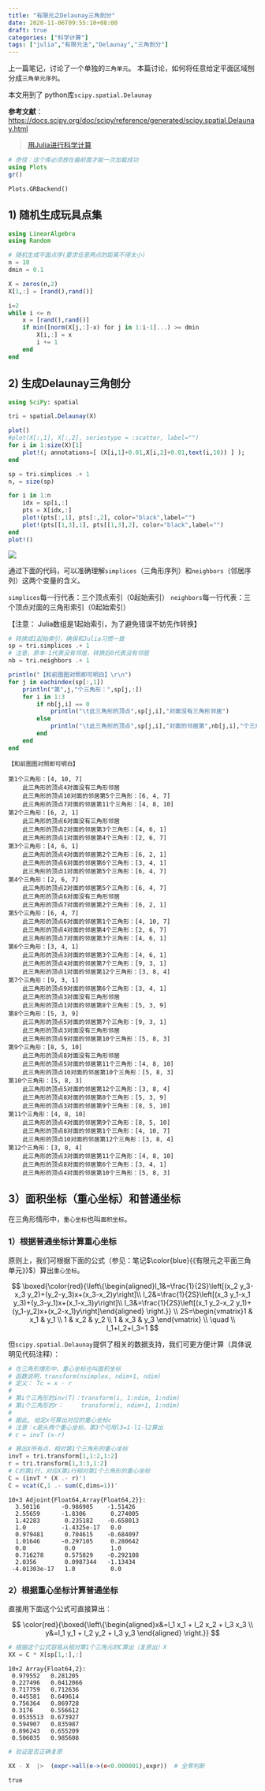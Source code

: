 ```yaml
---
title: "有限元之Delaunay三角剖分"
date: 2020-11-06T09:55:10+08:00
draft: true
categories: ["科学计算"]
tags: ["julia","有限元法","Delaunay","三角剖分"]
---
```



上一篇笔记，讨论了一个单独的`三角单元`。 本篇讨论，如何将任意给定平面区域刨分成`三角单元序列`。

本文用到了 python库`scipy.spatial.Delaunay`

**参考文献**： https://docs.scipy.org/doc/scipy/reference/generated/scipy.spatial.Delaunay.html

> [用Julia进行科学计算](https://docs.google.com/document/d/1uFuQmDpBZDyQR3kVFEukb7OSb6u1href9IK8tScCiH4/edit?usp=sharing) 


<!--more-->


```julia
# 奇怪：这个库必须放在最前面才能一次加载成功
using Plots
gr()
```

    Plots.GRBackend()



## 1) 随机生成玩具点集


```julia
using LinearAlgebra
using Random

# 随机生成平面点序(要求任意两点的距离不得太小)
n = 10
dmin = 0.1

X = zeros(n,2)
X[1,:] = [rand(),rand()]

i=2
while i <= n
    x = [rand(),rand()]
    if min([norm(X[j,:]-x) for j in 1:i-1]...) >= dmin
        X[i,:] = x
        i += 1
    end 
end
```

## 2) 生成Delaunay三角刨分


```julia
using SciPy: spatial

tri = spatial.Delaunay(X)

plot()
#plot(X[:,1], X[:,2], seriestype = :scatter, label="")
for i in 1:size(X)[1]
    plot!(; annotations=[ (X[i,1]+0.01,X[i,2]+0.01,text(i,10)) ] );
end

sp = tri.simplices .+ 1 
n, = size(sp)

for i in 1:n
    idx = sp[i,:] 
    pts = X[idx,:]
    plot!(pts[:,1], pts[:,2], color="black",label="")
    plot!(pts[[1,3],1], pts[[1,3],2], color="black",label="")
end
plot!()
```




![](../images/0163.svg)



通过下面的代码，可以准确理解`simplices`（三角形序列）和`neighbors`（邻居序列）这两个变量的含义。

`simplices`每一行代表：三个顶点索引（0起始索引）
`neighbors`每一行代表：三个顶点对面的三角形索引（0起始索引）

【注意： Julia数组是1起始索引，为了避免错误不妨先作转换】


```julia
# 转换成1起始索引，确保和Julia习惯一致
sp = tri.simplices .+ 1
# 注意，原本-1代表没有邻居，转换后0代表没有邻居
nb = tri.neighbors .+ 1

println("【和前图图对照即可明白】\r\n")
for j in eachindex(sp[:,1])
    println("第",j,"个三角形：",sp[j,:])
    for i in 1:3
        if nb[j,i] == 0
            println("\t此三角形的顶点",sp[j,i],"对面没有三角形邻居")
        else
            println("\t此三角形的顶点",sp[j,i],"对面的邻居第",nb[j,i],"个三角形：",sp[nb[j,i],:])
        end
    end
end
```

    【和前图图对照即可明白】
    
    第1个三角形：[4, 10, 7]
    	此三角形的顶点4对面没有三角形邻居
    	此三角形的顶点10对面的邻居第5个三角形：[6, 4, 7]
    	此三角形的顶点7对面的邻居第11个三角形：[4, 8, 10]
    第2个三角形：[6, 2, 1]
    	此三角形的顶点6对面没有三角形邻居
    	此三角形的顶点2对面的邻居第3个三角形：[4, 6, 1]
    	此三角形的顶点1对面的邻居第4个三角形：[2, 6, 7]
    第3个三角形：[4, 6, 1]
    	此三角形的顶点4对面的邻居第2个三角形：[6, 2, 1]
    	此三角形的顶点6对面的邻居第6个三角形：[3, 4, 1]
    	此三角形的顶点1对面的邻居第5个三角形：[6, 4, 7]
    第4个三角形：[2, 6, 7]
    	此三角形的顶点2对面的邻居第5个三角形：[6, 4, 7]
    	此三角形的顶点6对面没有三角形邻居
    	此三角形的顶点7对面的邻居第2个三角形：[6, 2, 1]
    第5个三角形：[6, 4, 7]
    	此三角形的顶点6对面的邻居第1个三角形：[4, 10, 7]
    	此三角形的顶点4对面的邻居第4个三角形：[2, 6, 7]
    	此三角形的顶点7对面的邻居第3个三角形：[4, 6, 1]
    第6个三角形：[3, 4, 1]
    	此三角形的顶点3对面的邻居第3个三角形：[4, 6, 1]
    	此三角形的顶点4对面的邻居第7个三角形：[9, 3, 1]
    	此三角形的顶点1对面的邻居第12个三角形：[3, 8, 4]
    第7个三角形：[9, 3, 1]
    	此三角形的顶点9对面的邻居第6个三角形：[3, 4, 1]
    	此三角形的顶点3对面没有三角形邻居
    	此三角形的顶点1对面的邻居第8个三角形：[5, 3, 9]
    第8个三角形：[5, 3, 9]
    	此三角形的顶点5对面的邻居第7个三角形：[9, 3, 1]
    	此三角形的顶点3对面没有三角形邻居
    	此三角形的顶点9对面的邻居第10个三角形：[5, 8, 3]
    第9个三角形：[8, 5, 10]
    	此三角形的顶点8对面没有三角形邻居
    	此三角形的顶点5对面的邻居第11个三角形：[4, 8, 10]
    	此三角形的顶点10对面的邻居第10个三角形：[5, 8, 3]
    第10个三角形：[5, 8, 3]
    	此三角形的顶点5对面的邻居第12个三角形：[3, 8, 4]
    	此三角形的顶点8对面的邻居第8个三角形：[5, 3, 9]
    	此三角形的顶点3对面的邻居第9个三角形：[8, 5, 10]
    第11个三角形：[4, 8, 10]
    	此三角形的顶点4对面的邻居第9个三角形：[8, 5, 10]
    	此三角形的顶点8对面的邻居第1个三角形：[4, 10, 7]
    	此三角形的顶点10对面的邻居第12个三角形：[3, 8, 4]
    第12个三角形：[3, 8, 4]
    	此三角形的顶点3对面的邻居第11个三角形：[4, 8, 10]
    	此三角形的顶点8对面的邻居第6个三角形：[3, 4, 1]
    	此三角形的顶点4对面的邻居第10个三角形：[5, 8, 3]
    

## 3）面积坐标（重心坐标）和普通坐标

在三角形情形中，`重心坐标`也叫`面积坐标`。 

### 1）根据普通坐标计算重心坐标

原则上，我们可根据下面的公式（参见：笔记$\color{blue}{《有限元之平面三角单元》}$）算出`重心坐标`。

$$
\boxed{\color{red}{\left\{\begin{aligned}l_1&=\frac{1}{2S}\left[(x_2 y_3-x_3 y_2)+(y_2-y_3)x+(x_3-x_2)y\right]\\ l_2&=\frac{1}{2S}\left[(x_3 y_1-x_1 y_3)+(y_3-y_1)x+(x_1-x_3)y\right]\\ l_3&=\frac{1}{2S}\left[(x_1 y_2-x_2 y_1)+(y_1-y_2)x+(x_2-x_1)y\right]\end{aligned} \right.}} \\ 2S=\begin{vmatrix}1 & x_1 & y_1 \\ 1 & x_2 & y_2 \\ 1 & x_3 & y_3 \end{vmatrix}  \\ \quad \\ l_1+l_2+l_3=1
$$

但`scipy.spatial.Delaunay`提供了相关的数据支持，我们可更方便计算（具体说明见代码注释）：


```julia
# 在三角形情形中，重心坐标也叫面积坐标
# 函数说明，transform(nsimplex, ndim+1, ndim)
# 定义： Tc = x - r
#
# 第i个三角形的inv(T)：transform(i, 1:ndim, 1:ndim)
# 第i个三角形的r：     transform(i, ndim+1, 1:ndim)
#
# 据此, 给定x可算出对应的重心坐标c 
# 注意：c是头两个重心坐标，第3个可用l3=1-l1-l2算出
# c = invT (x-r)

# 算出X所有点，相对第1个三角形的重心坐标
invT = tri.transform[1,1:2,1:2]
r = tri.transform[1,3:3,1:2]
# C的第i行，对应X第i行相对第1个三角形的重心坐标
C = (invT * (X .- r)')
C = vcat(C,1 .- sum(C,dims=1))'
```




    10×3 Adjoint{Float64,Array{Float64,2}}:
      3.50116      -0.986905    -1.51426
      2.55659      -1.8306       0.274005
      1.42283       0.235182    -0.658013
      1.0          -1.4325e-17   0.0
      0.979481      0.704615    -0.684097
      1.01646      -0.297105     0.280642
      0.0           0.0          1.0
      0.716278      0.575829    -0.292108
      2.0356        0.0987344   -1.13434
     -4.01303e-17   1.0          0.0



### 2）根据重心坐标计算普通坐标

直接用下面这个公式可直接算出：

$$
\color{red}{\boxed{\left\{\begin{aligned}x&=l_1 x_1 + l_2 x_2 + l_3 x_3 \\ y&=l_1 y_1 + l_2 y_2 + l_3 y_3 \end{aligned} \right.}}
$$


```julia
# 根据这个公式容易从相对第1个三角元的C算出（复原出）X
XX = C * X[sp[1,:],:]
```




    10×2 Array{Float64,2}:
     0.979552   0.281205
     0.227496   0.0412066
     0.717759   0.712636
     0.445581   0.649614
     0.756364   0.869728
     0.3176     0.556612
     0.0535513  0.673927
     0.594907   0.835987
     0.896243   0.655209
     0.506035   0.985608




```julia
# 验证是否正确复原

XX - X  |>  (expr->all(e->(e<0.000001),expr))  # 全零判断
```




    true


